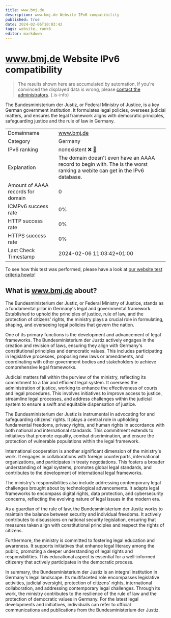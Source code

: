 ```yaml
---
title: www.bmj.de
description: www.bmj.de Website IPv6 compatibility
published: true
date: 2024-02-06T10:03:42
tags: website, rank6
editor: markdown
---
```


# www.bmj.de Website IPv6 compatibility

> The results shown here are accumulated by automation. If you're convinced the displayed data is wrong, please [contact the administrators](/howto/chat). 
{.is-info}

The Bundesministerium der Justiz, or Federal Ministry of Justice, is a key German government institution. It formulates legal policies, oversees judicial matters, and ensures the legal framework aligns with democratic principles, safeguarding justice and the rule of law in Germany.


|   |   |
| - | - |
| Domainname | www.bmj.de
| Category | Germany |
| IPv6 ranking | nonexistent :x: [🔗](/howto/ranking) |
| Explanation | The domain doesn't even have an AAAA record to begin with. The is the worst ranking a webite can get in the IPv6 database. |
| Amount of AAAA records for domain | 0 |
| ICMPv6 success rate | 0%|
| HTTP success rate | 0% |
| HTTPS success rate | 0% |
| Last Check Timestamp | 2024-02-06 11:03:42+01:00 |

To see how this test was performed, please have a look at [our website test criteria howto](/howto/testcriteria/website)!


## What is www.bmj.de about?
The Bundesministerium der Justiz, or Federal Ministry of Justice, stands as a fundamental pillar in Germany's legal and governmental framework. Established to uphold the principles of justice, rule of law, and the protection of citizens' rights, the ministry plays a crucial role in formulating, shaping, and overseeing legal policies that govern the nation.

One of its primary functions is the development and advancement of legal frameworks. The Bundesministerium der Justiz actively engages in the creation and revision of laws, ensuring they align with Germany's constitutional principles and democratic values. This includes participating in legislative processes, proposing new laws or amendments, and coordinating with other government bodies and stakeholders to achieve comprehensive legal frameworks.

Judicial matters fall within the purview of the ministry, reflecting its commitment to a fair and efficient legal system. It oversees the administration of justice, working to enhance the effectiveness of courts and legal procedures. This involves initiatives to improve access to justice, streamline legal processes, and address challenges within the judicial system to ensure a swift and equitable dispensation of justice.

The Bundesministerium der Justiz is instrumental in advocating for and safeguarding citizens' rights. It plays a central role in upholding fundamental freedoms, privacy rights, and human rights in accordance with both national and international standards. This commitment extends to initiatives that promote equality, combat discrimination, and ensure the protection of vulnerable populations within the legal framework.

International cooperation is another significant dimension of the ministry's work. It engages in collaborations with foreign counterparts, international organizations, and participates in treaty negotiations. This fosters a broader understanding of legal systems, promotes global legal standards, and contributes to the development of international legal frameworks.

The ministry's responsibilities also include addressing contemporary legal challenges brought about by technological advancements. It adapts legal frameworks to encompass digital rights, data protection, and cybersecurity concerns, reflecting the evolving nature of legal issues in the modern era.

As a guardian of the rule of law, the Bundesministerium der Justiz works to maintain the balance between security and individual freedoms. It actively contributes to discussions on national security legislation, ensuring that measures taken align with constitutional principles and respect the rights of citizens.

Furthermore, the ministry is committed to fostering legal education and awareness. It supports initiatives that enhance legal literacy among the public, promoting a deeper understanding of legal rights and responsibilities. This educational aspect is essential for a well-informed citizenry that actively participates in the democratic process.

In summary, the Bundesministerium der Justiz is an integral institution in Germany's legal landscape. Its multifaceted role encompasses legislative activities, judicial oversight, protection of citizens' rights, international collaboration, and addressing contemporary legal challenges. Through its work, the ministry contributes to the resilience of the rule of law and the protection of democratic values in Germany. For the latest legal developments and initiatives, individuals can refer to official communications and publications from the Bundesministerium der Justiz.



